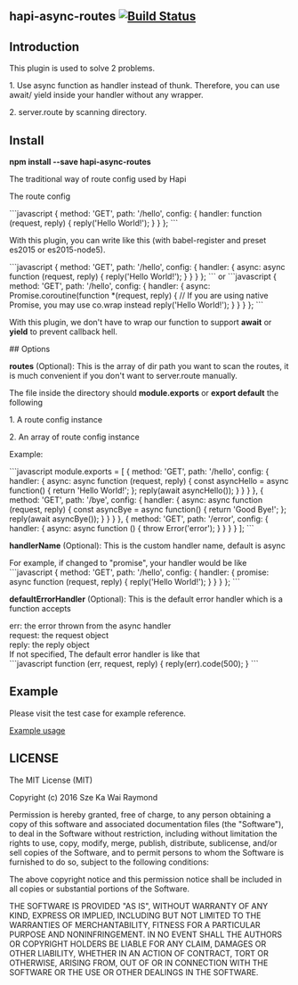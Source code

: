 ## hapi-async-routes [![Build Status](https://travis-ci.org/raymondsze/hapi-async-routes.svg)](https://travis-ci.org/raymondsze/hapi-async-routes.svg?branch=master)
## Introduction
<p>This plugin is used to solve 2 problems.</p>
<p>1. Use async function as handler instead of thunk. Therefore, you can use await/ yield inside your handler without any wrapper.</p>
<p>2. server.route by scanning directory.</p>

## Install
<b>npm install --save hapi-async-routes</b>

<p>The traditional way of route config used by Hapi</p>
<p>The route config</p>
```javascript
{
  method: 'GET', 
  path: '/hello', 
  config: {
    handler: function (request, reply) {
			reply('Hello World!');
    }
  }
};
```
<p>With this plugin, you can write like this (with babel-register and preset es2015 or es2015-node5).</p>
```javascript
{
  method: 'GET', 
  path: '/hello', 
  config: {
    handler: {
      async: async function (request, reply) {
			   reply('Hello World!');
      }
    }
  }
};
```
or
```javascript
{
  method: 'GET', 
  path: '/hello', 
  config: {
    handler: {
      async: Promise.coroutine(function *(request, reply) { // If you are using native Promise, you may use co.wrap instead
			   reply('Hello World!');
      }
    }
  }
};
```

<p>With this plugin, we don't have to wrap our function to support <b>await</b> or <b>yield</b> to prevent callback hell.</p>
## Options

<b>routes</b> (Optional): This is the array of dir path you want to scan the routes, it is much convenient if you don't want to server.route manually.</p>
<p>The file inside the directory should <b>module.exports</b> or <b>export default</b> the following</p>
<p>1. A route config instance </p>
<p>2. An array of route config instance </p>
<p>Example:</p>
```javascript
module.exports = [
  {
    method: 'GET', path: '/hello', config: {
      handler: {
        async: async function (request, reply) {
          const asyncHello = async function() {
            return 'Hello World!';
          };
          reply(await asyncHello());
        }
      }
    }
  },
  {
    method: 'GET', path: '/bye', config: {
      handler: {
        async: async function (request, reply) {
          const asyncBye = async function() {
            return 'Good Bye!';
          };
          reply(await asyncBye());
        }
      }
    }
  },
  {
    method: 'GET', path: '/error', config: {
      handler: {
        async: async function () {
          throw Error('error');
        }
      }
    }
  }
];
```

<p><b>handlerName</b> (Optional): This is the custom handler name, default is async</p>
For example, if changed to "promise", your handler would be like
```javascript
{
  method: 'GET', 
  path: '/hello', 
  config: {
    handler: {
      promise: async function (request, reply) {
         reply('Hello World!');
      }
    }
  }
};
```

<p><b>defaultErrorHandler</b> (Optional): This is the default error handler which is a function accepts</p>
err: the error thrown from the async handler<br>
request: the request object<br>
reply: the reply object<br>
If not specified, The default error handler is like that<br>
```javascript
function (err, request, reply) {
  reply(err).code(500);
}
```

## Example
<p>Please visit the test case for example reference. </p>
<a href= "https://github.com/raymondsze/hapi-async-routes/tree/master/test">Example usage</a>

## LICENSE
The MIT License (MIT)

Copyright (c) 2016 Sze Ka Wai Raymond

Permission is hereby granted, free of charge, to any person obtaining a copy
of this software and associated documentation files (the "Software"), to deal
in the Software without restriction, including without limitation the rights
to use, copy, modify, merge, publish, distribute, sublicense, and/or sell
copies of the Software, and to permit persons to whom the Software is
furnished to do so, subject to the following conditions:

The above copyright notice and this permission notice shall be included in all
copies or substantial portions of the Software.

THE SOFTWARE IS PROVIDED "AS IS", WITHOUT WARRANTY OF ANY KIND, EXPRESS OR
IMPLIED, INCLUDING BUT NOT LIMITED TO THE WARRANTIES OF MERCHANTABILITY,
FITNESS FOR A PARTICULAR PURPOSE AND NONINFRINGEMENT. IN NO EVENT SHALL THE
AUTHORS OR COPYRIGHT HOLDERS BE LIABLE FOR ANY CLAIM, DAMAGES OR OTHER
LIABILITY, WHETHER IN AN ACTION OF CONTRACT, TORT OR OTHERWISE, ARISING FROM,
OUT OF OR IN CONNECTION WITH THE SOFTWARE OR THE USE OR OTHER DEALINGS IN THE
SOFTWARE.